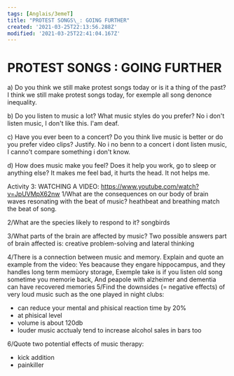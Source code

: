 ```yaml
---
tags: [Anglais/3emeT]
title: "PROTEST SONGS\_: GOING FURTHER"
created: '2021-03-25T22:13:56.288Z'
modified: '2021-03-25T22:41:04.167Z'
---
```


# PROTEST SONGS : GOING FURTHER

a) Do you think we still make protest songs today or is it a thing of the past?
I think we still make protest songs today, for exemple all song denonce inequality.

b) Do you listen to music a lot? What music styles do you prefer?
No i don't listen music, I don't like this. I'am deaf.

c)  Have you ever been to a concert? Do you think live music is better or do you prefer video clips? Justify.
No i no benn to a concert i dont listen music, I canno't compare something i don't know. 

d) How does music make you feel? Does it help you work, go to sleep or anything else?
It makes me feel bad, it hurts the head. 
It not helps me.

Activity 3: WATCHING A VIDEO: https://www.youtube.com/watch?v=JpUVMpX62nw
1/What are the consequences on our body of brain waves resonating with the beat of music?
heathbeat and breathing match the beat of song.

2/What are the species likely to respond to it? 
songbirds 

3/What parts of the brain are affected by music? Two possible answers 
part of brain affected is: creative problem-solving and lateral thinking

4/There is a connection between music and memory. Explain and quote an example from the video:
Yes beacause they engare hippocampus, and they handles long term memùory storage, 
Exemple take is if you listen old song sometime you memorie back, 
And peapole with alzheimer and dementia can have recovered memories
5/Find the downsides (= negative effects) of very loud music such as the one played in night clubs:
- can reduce your mental and phisical reaction time by 20% 
- at phisical level 
- volume is about 120db
- louder music acctualy tend to increase alcohol sales in bars too

6/Quote two potential effects of music therapy:
- kick addition 
- painkiller
